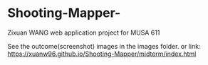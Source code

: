 # Shooting-Mapper-
Zixuan WANG web application project for MUSA 611
 
See the outcome(screenshot) images in the images folder.
or link: https://xuanw96.github.io/Shooting-Mapper/midterm/index.html
